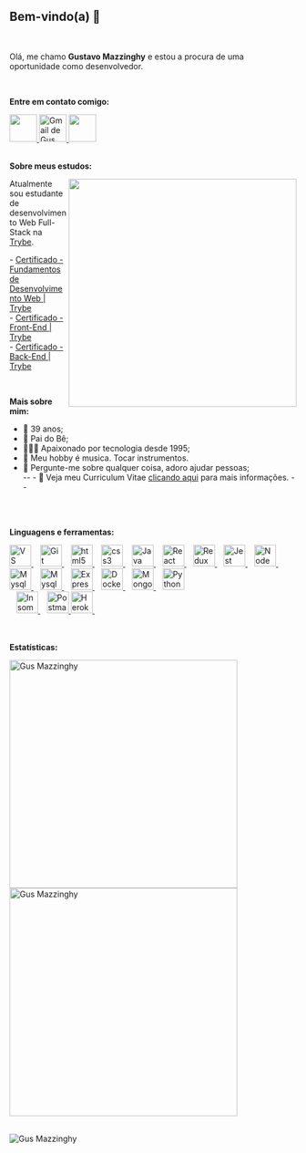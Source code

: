 ## Bem-vindo(a) 👋

<br />

Olá, me chamo **Gustavo Mazzinghy** e estou a procura de uma oportunidade como desenvolvedor.

<br />

**Entre em contato comigo:**

<div>
  <a href="https://www.linkedin.com/in/gustavomazzinghy/" target="_blank">
    <img src="https://i.ibb.co/Kx2GSrT/linkedin.png" width="48px" height="48px">
  </a>
<!--   <a href="https://github.com/GusMazzinghyDev" target="_blank">
    <img src="https://cdn.iconscout.com/icon/free/png-256/github-108-438008.png" width="48px" height="48px">
  </a> -->
  <a href="mailto:gusmazzinghy@gmail.com?Subject=Título%20da%20mensagem">
    <img src="https://cdn.icon-icons.com/icons2/730/PNG/512/gmail_icon-icons.com_62758.png" width="48px" height="48px" alt="Gmail de Gus Mazzinghy">
  </a>
  <a href="https://www.instagram.com/gusbucker/" target="_blank">
    <img src="https://cdn.icon-icons.com/icons2/1211/PNG/512/1491579602-yumminkysocialmedia36_83067.png" width="48px" height="48px">
  </a>
</div>
<br />

**Sobre meus estudos:**

<div>
  <div>
    <img align="right" src="https://media2.giphy.com/media/iIqmM5tTjmpOB9mpbn/giphy.gif" width="400" frameBorder="0" class="giphy-embed" ></img>
  </div>
  <div>
    <p> Atualmente sou estudante de desenvolvimento Web Full-Stack na <a href="https://www.betrybe.com/" target="_blank">Trybe</a>. </p>
    <p>
      - <a target="_blank" href="https://www.credential.net/fccf3ce4-8916-48ba-9705-38ab86ec15fc#gs.p4a621">
        Certificado - Fundamentos de Desenvolvimento Web | Trybe
      </a>
      <br>
      - <a target="_blank" href="https://www.credential.net/da66b2f7-7731-4882-9ef9-f2188c225162#gs.p4aele">
        Certificado - Front-End | Trybe
      </a>
      <br>
      - <a target="_blank" href="">
        Certificado - Back-End | Trybe
      </a>
    </p>
  </div>
</div>
<br />

**Mais sobre mim:**

  - 👨 39 anos;
  - 👦 Pai do Bê;
  - 👨🏽‍💻 Apaixonado por tecnologia desde 1995;
  - 🎸 Meu hobby é musica. Tocar instrumentos.
  - 💬 Pergunte-me sobre qualquer coisa, adoro ajudar pessoas; <br>
  -- - 📝 Veja meu Curriculum Vitae <a href="" target="_blank">clicando aqui</a> para mais informações. --

<br />
<br />

**Linguagens e ferramentas:**

<div>
  <div>
      <a target="_blank" href="https://code.visualstudio.com/">
      <img alt="VS Code" width="38px" src="https://cdn.icon-icons.com/icons2/2107/PNG/512/file_type_vscode_icon_130084.png" />
    </a>
      &nbsp;&nbsp;
    <a target="_blank" href="https://git-scm.com/" rel="nofollow">
      <img alt="Git" width="38px" src="https://cdn.icon-icons.com/icons2/2415/PNG/512/git_plain_wordmark_logo_icon_146508.png" />
    </a>
      &nbsp;&nbsp;
    <a target="_blank" href="https://www.w3schools.com/tags/default.asp" rel="nofollow">
      <img alt="html5" width="38px" src="https://cdn.icon-icons.com/icons2/2107/PNG/512/file_type_html_icon_130541.png"/>
    </a>
      &nbsp;&nbsp;
    <a target="_blank" href="https://www.w3schools.com/cssref/default.asp" rel="nofollow">
      <img alt="css3" width="38px" src="https://cdn.icon-icons.com/icons2/2107/PNG/512/file_type_css_icon_130661.png" />
    </a>
      &nbsp;&nbsp;
    <a target="_blank" href="https://www.w3schools.com/jsref/default.asp" rel="nofollow">
      <img alt="Java script" width="38px" src="https://cdn.icon-icons.com/icons2/2108/PNG/512/javascript_icon_130900.png" />
    </a>
      &nbsp;&nbsp;
    <a target="_blank" href="https://pt-br.reactjs.org/docs/getting-started.html" rel="nofollow">
      <img alt="React" width="38px" src="https://cdn.icon-icons.com/icons2/2415/PNG/512/react_original_wordmark_logo_icon_146375.png" />
    </a>
      &nbsp;&nbsp;
    <a target="_blank" href="https://redux.js.org/">
      <img alt="Redux" width="38px" src="https://cdn.icon-icons.com/icons2/2415/PNG/512/redux_original_logo_icon_146365.png" />
    </a>
      &nbsp;&nbsp;
    <a target="_blank" href="https://jestjs.io/pt-BR/">
      <img alt="Jest" width="38px" src="https://cdn.icon-icons.com/icons2/2107/PNG/512/file_type_jest_icon_130514.png" />
    </a>
      &nbsp;&nbsp;
    <a target="_blank" href="https://nodejs.org/pt-br/docs/" rel="nofollow">
      <img alt="Node js" width="38px" src="https://cdn.icon-icons.com/icons2/2415/PNG/512/nodejs_plain_logo_icon_146409.png" />
    </a>
      &nbsp;&nbsp;
    <a target="_blank" href="https://www.mysql.com/" rel="nofollow">
      <img alt="Mysql" width="38px" src="https://cdn.icon-icons.com/icons2/2415/PNG/512/mysql_original_wordmark_logo_icon_146417.png" />
    </a>
      &nbsp;&nbsp;
    <a target="_blank" href="https://dev.mysql.com/doc/workbench/en/" rel="nofollow">
      <img alt="Mysql Workbench" width="38px" src="https://cdn.icon-icons.com/icons2/3053/PNG/512/mysql_workbench_macos_bigsur_icon_189924.png" />
    </a>
      &nbsp;&nbsp;
    <a target="_blank" href="https://expressjs.com/pt-br/" rel="nofollow">
      <img alt="Express" width="38px" src="https://cdn.icon-icons.com/icons2/2667/PNG/512/folder_express_icon_161294.png" />
    </a>
      &nbsp;&nbsp;
    <a target="_blank" href="https://www.docker.com/">
      <img alt="Docker" width="38px" src="https://pplware.sapo.pt/wp-content/uploads/2019/03/docker_01-1-720x332.jpg" />
    </a>
      &nbsp;&nbsp;
    <a target="_blank" href="https://docs.mongodb.com/" rel="nofollow">
      <img alt="MongoDB" width="38px" src="https://cdn.icon-icons.com/icons2/2415/PNG/512/mongodb_original_wordmark_logo_icon_146425.png" />
    </a>
      &nbsp;&nbsp;
    <a target="_blank" href="https://docs.python.org/" rel="nofollow">
      <img alt="Python" width="38px" src="https://cdn.icon-icons.com/icons2/2699/PNG/512/python_vertical_logo_icon_168039.png" />
    </a>
  </div>
  <div>
      &nbsp;&nbsp;
    <a target="_blank" href="https://insomnia.rest/" rel="nofollow">
      <img alt="Insomnia" width="38px" src="https://seeklogo.com/images/I/insomnia-logo-A35E09EB19-seeklogo.com.png" />
    </a>
      &nbsp;&nbsp;
    <a target="_blank" href="https://www.postman.com/">
      <img alt="Postman" width="38px" src="https://cdn.icon-icons.com/icons2/3053/PNG/512/postman_macos_bigsur_icon_189815.png" />
    </a>
        <a target="_blank" href="https://www.heroku.com/">
      <img alt="Heroku" width="38px" src="https://cdn.icon-icons.com/icons2/2415/PNG/512/heroku_plain_wordmark_logo_icon_146480.png" />
    </a>
      &nbsp;&nbsp;
  </div>
</div>

<br />
<br />

**Estatísticas:**

<div>
  <div>
    <img align="left" width="400px" src="https://github-readme-stats.vercel.app/api?username=GusMazzinghyDev&count_private=true&show_icons=true&theme=dracula&icon_color=268bd2&title_color=268bd2" alt="Gus Mazzinghy" />
  </div>
  <div>
    <img align="center" width="400px" src="https://github-readme-stats.vercel.app/api/top-langs/?username=GusMazzinghyDev&layout=compact&theme=dracula&title_color=268bd2" alt="Gus Mazzinghy" />
  </div>  
</div>
<br />
<div>
  <div>
    <p align="left"> <img src="https://komarev.com/ghpvc/?username=GusMazzinghyDev" alt="Gus Mazzinghy" />
  </div>  
</div>

<br />
<br />
